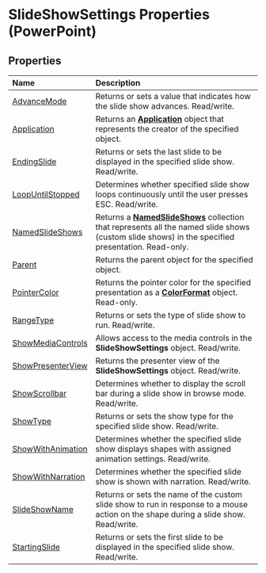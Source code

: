 
# SlideShowSettings Properties (PowerPoint)

## Properties



|**Name**|**Description**|
|:-----|:-----|
|[AdvanceMode](0fc398c3-b7e6-5301-a19d-381d8ff35155.md)|Returns or sets a value that indicates how the slide show advances. Read/write.|
|[Application](ec61fee1-46bd-d385-0d50-4c2c0d82b43e.md)|Returns an  **[Application](978c2b99-4271-b953-4283-73b5f3d96f41.md)** object that represents the creator of the specified object.|
|[EndingSlide](50489e3a-bdfe-b495-97d1-69ba1d7bf2b9.md)|Returns or sets the last slide to be displayed in the specified slide show. Read/write.|
|[LoopUntilStopped](767a5865-b50b-d7c6-6076-6786b43c6b88.md)|Determines whether specified slide show loops continuously until the user presses ESC. Read/write.|
|[NamedSlideShows](8af7610f-1981-df5f-5be8-2bb04c895602.md)|Returns a  **[NamedSlideShows](9f20ff20-a81e-f771-5ef2-44b21ecfb055.md)** collection that represents all the named slide shows (custom slide shows) in the specified presentation. Read-only.|
|[Parent](8ddb2bac-f057-2532-5825-3346046afe8c.md)|Returns the parent object for the specified object.|
|[PointerColor](530072d6-3a2d-8236-b4ac-3ede8823e95a.md)|Returns the pointer color for the specified presentation as a  **[ColorFormat](3bfcd08d-65f4-25a3-2d05-77111fbd13e5.md)** object. Read-only.|
|[RangeType](63e266b6-4898-abb1-23fe-20039a6aea78.md)|Returns or sets the type of slide show to run. Read/write.|
|[ShowMediaControls](6b7a63d3-f43d-bbb2-0af2-574e19d48e3d.md)|Allows access to the media controls in the  **SlideShowSettings** object. Read/write.|
|[ShowPresenterView](62ec6a39-1e8d-f6e5-0769-64a175d4d611.md)|Returns the presenter view of the  **SlideShowSettings** object. Read/write.|
|[ShowScrollbar](9f6be3f3-1099-2f8c-4c1c-b5ab1be89f4a.md)|Determines whether to display the scroll bar during a slide show in browse mode. Read/write.|
|[ShowType](6537dd4c-8029-3e95-7073-7701ba12a627.md)|Returns or sets the show type for the specified slide show. Read/write.|
|[ShowWithAnimation](9255fc7b-50fa-c65e-5ef4-3c214dede4a4.md)|Determines whether the specified slide show displays shapes with assigned animation settings. Read/write.|
|[ShowWithNarration](65390c53-abeb-ca9e-0697-f68dcb455324.md)|Determines whether the specified slide show is shown with narration. Read/write.|
|[SlideShowName](212a2851-cc73-76ad-98fa-f295ae3c89c8.md)|Returns or sets the name of the custom slide show to run in response to a mouse action on the shape during a slide show. Read/write.|
|[StartingSlide](e7afc69c-0224-b22a-fc23-bb985e710c1a.md)|Returns or sets the first slide to be displayed in the specified slide show. Read/write.|
